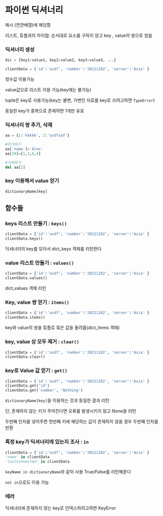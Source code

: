 # 파이썬 딕셔너리

해시 (연관배열)에 해당함

리스트, 튜플과의 차이점: 순서대로 요소를 구하지 않고  key , value의 쌍으로 얻음

### 딕셔너리 생성

```python
dic = {key1:value1, key2:value2, key3:value3, ...}

clientData = {'id':'asdf', 'number':'20211202', 'server':'Asia' }
```

정수값 이용가능

value값으로 리스트 이용 가능(key에는 불가능)

tuple은 key로 사용가능(key는 불변, 가변인 자료를 key로 쓰려고하면 `TypeError`)

동일한 key가 중복으로 존재하면 1개만 유효

### 딕셔너리 쌍 추가, 삭제

```python
aa = {1:'kkkkk', 2:'asdfsaf'}

#추가하기
aa['name']='Alex'
aa[10]=[1,3,6,4]

#삭제하기
del aa[2]
```



### key 이용해서 value 얻기

```python
dictionaryName[key]
```



## 함수들

### keys 리스트 만들기 : `keys()` 

```python
clientData = {'id':'asdf', 'number':'20211202', 'server':'Asia' }
clientData.keys()
```

딕셔너리의 key를 모아서 dict_keys 객체를 리턴한다



### value 리스트 만들기 : `values()`

```python
clientData = {'id':'asdf', 'number':'20211202', 'server':'Asia' }
clientData.values()
```

dict_values 객체 리턴



### Key, value  쌍 얻기 : `items()`

```python
clientData = {'id':'asdf', 'number':'20211202', 'server':'Asia' }
clientData.items()
```

key와 value의 쌍을 튜플로 묶은 값을 돌려줌(dict_items 객체)



### key, value 상 모두 제거 : `clear()`

```python
clientData = {'id':'asdf', 'number':'20211202', 'server':'Asia' }
clientData.clear()
```



### key로 Value 값 얻기 : `get()`

```python
clientData = {'id':'asdf', 'number':'20211202', 'server':'Asia' }
clientData.get('id')
clientData.get('number', 'Nothing')
```

`dictionaryName[key]`을 이용하는 것과 동일한 결과 리턴

단, 존재하지 않는 키가 주어진다면 오류를 발생시키지 않고 None을 리턴

두번째 인자를 넣어주면 첫번째 키에 해당하는 값이 존재하지 않을 경우 두번째 인자를 반환



### 특정 key가 딕셔너리에 있는지 조사 : `in`

```python
clientData = {'id':'asdf', 'number':'20211202', 'server':'Asia' }
'name' in clientData
'lastConnected' in clientData
```

`keyName in dictionaryName`와 같이 사용 True/False를 리턴해준다



`not in`으로도 이용 가능



### 에러

딕셔너리에 존재하지 않는 key로 인덱스하려고하면 KeyError













